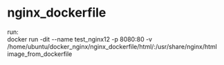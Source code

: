 # nginx_dockerfile
run:<br>
docker run -dit --name test_nginx12 -p 8080:80 -v /home/ubuntu/docker_nginx/nginx_dockerfile/html/:/usr/share/nginx/html image_from_dockerfile
